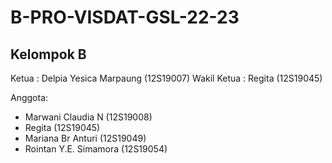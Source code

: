 # B-PRO-VISDAT-GSL-22-23

## Kelompok B
Ketua :
Delpia Yesica Marpaung (12S19007)
Wakil Ketua :
Regita (12S19045)

Anggota:
- Marwani Claudia N (12S19008)
- Regita (12S19045)
- Mariana Br Anturi (12S19049)
- Rointan Y.E. Simamora (12S19054)
